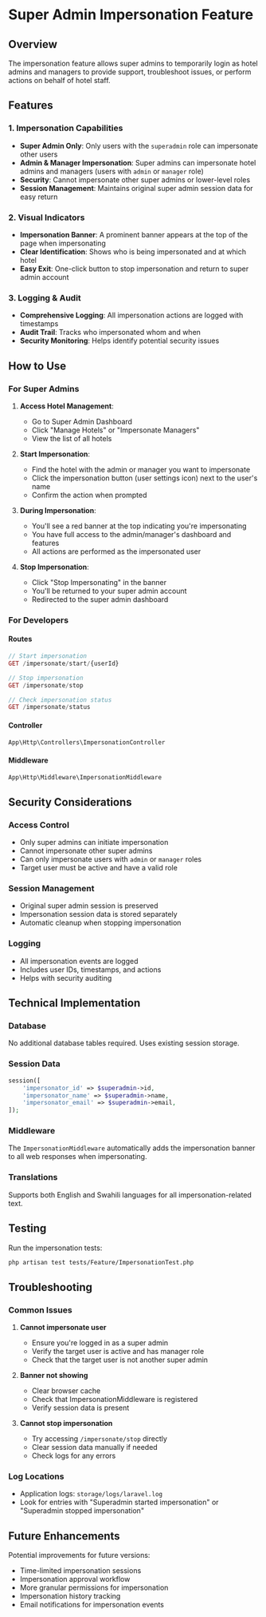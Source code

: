 # Super Admin Impersonation Feature

## Overview

The impersonation feature allows super admins to temporarily login as hotel admins and managers to provide support, troubleshoot issues, or perform actions on behalf of hotel staff.

## Features

### 1. Impersonation Capabilities
- **Super Admin Only**: Only users with the `superadmin` role can impersonate other users
- **Admin & Manager Impersonation**: Super admins can impersonate hotel admins and managers (users with `admin` or `manager` role)
- **Security**: Cannot impersonate other super admins or lower-level roles
- **Session Management**: Maintains original super admin session data for easy return

### 2. Visual Indicators
- **Impersonation Banner**: A prominent banner appears at the top of the page when impersonating
- **Clear Identification**: Shows who is being impersonated and at which hotel
- **Easy Exit**: One-click button to stop impersonation and return to super admin account

### 3. Logging & Audit
- **Comprehensive Logging**: All impersonation actions are logged with timestamps
- **Audit Trail**: Tracks who impersonated whom and when
- **Security Monitoring**: Helps identify potential security issues

## How to Use

### For Super Admins

1. **Access Hotel Management**:
   - Go to Super Admin Dashboard
   - Click "Manage Hotels" or "Impersonate Managers"
   - View the list of all hotels

2. **Start Impersonation**:
   - Find the hotel with the admin or manager you want to impersonate
   - Click the impersonation button (user settings icon) next to the user's name
   - Confirm the action when prompted

3. **During Impersonation**:
   - You'll see a red banner at the top indicating you're impersonating
   - You have full access to the admin/manager's dashboard and features
   - All actions are performed as the impersonated user

4. **Stop Impersonation**:
   - Click "Stop Impersonating" in the banner
   - You'll be returned to your super admin account
   - Redirected to the super admin dashboard

### For Developers

#### Routes
```php
// Start impersonation
GET /impersonate/start/{userId}

// Stop impersonation
GET /impersonate/stop

// Check impersonation status
GET /impersonate/status
```

#### Controller
```php
App\Http\Controllers\ImpersonationController
```

#### Middleware
```php
App\Http\Middleware\ImpersonationMiddleware
```

## Security Considerations

### Access Control
- Only super admins can initiate impersonation
- Cannot impersonate other super admins
- Can only impersonate users with `admin` or `manager` roles
- Target user must be active and have a valid role

### Session Management
- Original super admin session is preserved
- Impersonation session data is stored separately
- Automatic cleanup when stopping impersonation

### Logging
- All impersonation events are logged
- Includes user IDs, timestamps, and actions
- Helps with security auditing

## Technical Implementation

### Database
No additional database tables required. Uses existing session storage.

### Session Data
```php
session([
    'impersonator_id' => $superadmin->id,
    'impersonator_name' => $superadmin->name,
    'impersonator_email' => $superadmin->email,
]);
```

### Middleware
The `ImpersonationMiddleware` automatically adds the impersonation banner to all web responses when impersonating.

### Translations
Supports both English and Swahili languages for all impersonation-related text.

## Testing

Run the impersonation tests:
```bash
php artisan test tests/Feature/ImpersonationTest.php
```

## Troubleshooting

### Common Issues

1. **Cannot impersonate user**
   - Ensure you're logged in as a super admin
   - Verify the target user is active and has manager role
   - Check that the target user is not another super admin

2. **Banner not showing**
   - Clear browser cache
   - Check that ImpersonationMiddleware is registered
   - Verify session data is present

3. **Cannot stop impersonation**
   - Try accessing `/impersonate/stop` directly
   - Clear session data manually if needed
   - Check logs for any errors

### Log Locations
- Application logs: `storage/logs/laravel.log`
- Look for entries with "Superadmin started impersonation" or "Superadmin stopped impersonation"

## Future Enhancements

Potential improvements for future versions:
- Time-limited impersonation sessions
- Impersonation approval workflow
- More granular permissions for impersonation
- Impersonation history tracking
- Email notifications for impersonation events
